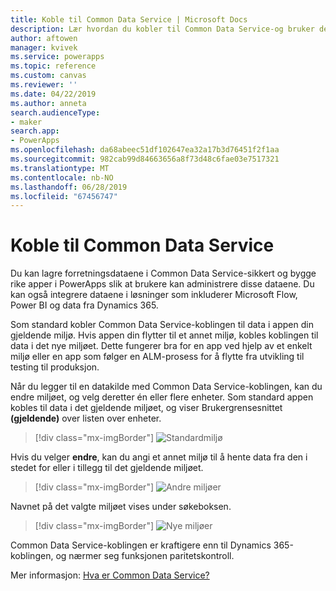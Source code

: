 ```yaml
---
title: Koble til Common Data Service | Microsoft Docs
description: Lær hvordan du kobler til Common Data Service-og bruker den for å bygge apper i PowerApps.
author: aftowen
manager: kvivek
ms.service: powerapps
ms.topic: reference
ms.custom: canvas
ms.reviewer: ''
ms.date: 04/22/2019
ms.author: anneta
search.audienceType:
- maker
search.app:
- PowerApps
ms.openlocfilehash: da68abeec51df102647ea32a17b3d76451f2f1aa
ms.sourcegitcommit: 982cab99d84663656a8f73d48c6fae03e7517321
ms.translationtype: MT
ms.contentlocale: nb-NO
ms.lasthandoff: 06/28/2019
ms.locfileid: "67456747"
---
```

# <a name="connect-to-common-data-service"></a>Koble til Common Data Service

Du kan lagre forretningsdataene i Common Data Service-sikkert og bygge rike apper i PowerApps slik at brukere kan administrere disse dataene. Du kan også integrere dataene i løsninger som inkluderer Microsoft Flow, Power BI og data fra Dynamics 365.

Som standard kobler Common Data Service-koblingen til data i appen din gjeldende miljø. Hvis appen din flytter til et annet miljø, kobles koblingen til data i det nye miljøet. Dette fungerer bra for en app ved hjelp av et enkelt miljø eller en app som følger en ALM-prosess for å flytte fra utvikling til testing til produksjon.

Når du legger til en datakilde med Common Data Service-koblingen, kan du endre miljøet, og velg deretter én eller flere enheter. Som standard appen kobles til data i det gjeldende miljøet, og viser Brukergrensesnittet **(gjeldende)** over listen over enheter.

> [!div class="mx-imgBorder"]
> ![Standardmiljø](media/connection-common-data-service/common-data-service-connection-change-environment.png)

Hvis du velger **endre**, kan du angi et annet miljø til å hente data fra den i stedet for eller i tillegg til det gjeldende miljøet.

> [!div class="mx-imgBorder"]
> ![Andre miljøer](media/connection-common-data-service/common-data-service-connection-select-environment.png)

Navnet på det valgte miljøet vises under søkeboksen.

> [!div class="mx-imgBorder"]
> ![Nye miljøer](media/connection-common-data-service/common-data-service-connection-after-change-environment.png)

Common Data Service-koblingen er kraftigere enn til Dynamics 365-koblingen, og nærmer seg funksjonen paritetskontroll.

Mer informasjon: [Hva er Common Data Service?](../../common-data-service/data-platform-intro.md)
